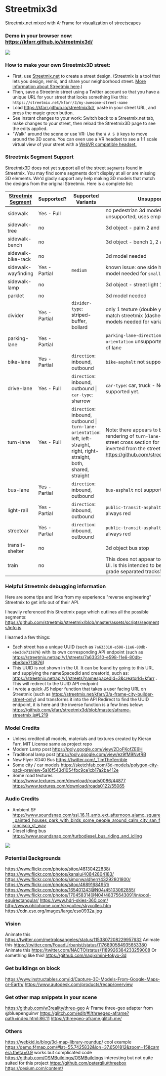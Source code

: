 
# Streetmix3d
Streetmix.net mixed with A-Frame for visualization of streetscapes

### Demo in your browser now: https://kfarr.github.io/streetmix3d/

<img src="https://raw.githubusercontent.com/kfarr/streetmix3d/master/assets/streetmix3d.gif" />

### How to make your own Streetmix3D street:
* First, use <a href="https://streetmix.net">Streetmix.net</a> to create a street design. (Streetmix is a tool that lets you design, remix, and share your neighborhood street. <a href="https://github.com/streetmix/streetmix/blob/master/README.md#about">More information about Streetmix here</a>.)
* Then, save a Streetmix street using a Twitter account so that you have a unique URL for your street that looks something like this: `https://streetmix.net/kfarr/3/my-awesome-street-name`
* Load https://kfarr.github.io/streetmix3d/, paste in your street URL, and press the magic green button.
* See instant changes to your work: Switch back to a Streetmix.net tab, make changes to your street, then reload the Streetmix3D page to see the edits applied.
* "Walk" around the scene or use VR: Use the <code>W A S D</code> keys to move around the 3D scene. You can even use a VR headset to see a 1:1 scale virtual view of your street with a <a href="https://webvr.rocks">WebVR compatible headset.</a>

### Streetmix Segment Support

Streetmix3D does not yet support all of the street `segments` found in Streetmix. You may find some segments don't display at all or are missing 3D elements. We'd gladly support any help making 3D models that match the designs from the original Streetmix. Here is a complete list:

| [Streetmix Segment](https://github.com/streetmix/streetmix/blob/master/assets/scripts/segments/README.md)              | Supported? | Supported Variants  | Unsupported Variants |
| ---------------------------- | --------- | ------ | ----- |
| sidewalk            | Yes - Full        |        | no pedestrian 3d models, density levels unsupported, uses empty sidewalk for all variants |
| sidewalk-tree       | no        |   | 3d object - palm 2 and 3   |
| sidewalk-bench      | no        |      | 3d object - bench 1, 2 and 3|
| sidewalk-bike-rack  | no        |     | 3d model needed |
| sidewalk-wayfinding | Yes - Partial        | `medium` | known issue: one side has mirror texture, 3d model needed for `small` and `large` variants     |
| sidewalk-lamp       | no        | | 3d object - street light 1 and 2     |
| parklet             | no        | | 3d model needed     |
| divider             | Yes - Partial   | `divider-type`: striped-buffer, bollard | only 1 texture (double yellow lines) does not match streetmix (dashed white lines), some 3d models needed for variants       |
| parking-lane        | Yes - Partial  |       | `parking-lane-direction` and `parking-lane-orientation` unsupported - "ticks" on both sides of lane |
| bike-lane           | Yes - Partial  | `direction`: inbound, outbound | `bike-asphalt` not supported, only green color   |
| drive-lane          | Yes - Full      | `direction`: inbound, outbound \| `car-type`: sharrow | `car-type`: car, truck - No 3D car or truck models supported yet.        |
| turn-lane           | Yes - Full        | `direction`: inbound, outbound \| `turn-lane-orientation`: left, left-straight, right, right-straight, both, shared, straight       | Note: there appears to be a bug with Streetmix.net rendering of `turn-lane-orientation` variant in street cross section for `inbound` - it appears to be inverted from the street's json database value. https://github.com/streetmix/streetmix/issues/683 |
| bus-lane            | Yes - Partial        | `direction`: inbound, outbound       | `bus-asphalt` not supported default always red |
| light-rail          | Yes - Partial        | `direction`: inbound, outbound       | `public-transit-asphalt` not supported default always red |
| streetcar           | Yes - Partial        | `direction`: inbound, outbound       | `public-transit-asphalt` not supported default always red |
| transit-shelter     | no        | | 3d object bus stop     |
| train               | no        |        |  This does not appear to be enabled in Streetmix UI. Is this intended to be mixed mode or unpaved grade separated tracks? |

### Helpful Streetmix debugging information

Here are some tips and links from my experience "reverse engineering" Streetmix to get info out of their API.

I heavily referenced this Streetmix page which outlines all the possible segments:
https://github.com/streetmix/streetmix/blob/master/assets/scripts/segments/info.js

I learned a few things:
* Each street has a unique UUID (such as `7a633310-e598-11e6-80db-ebe3de713876`) with its own corresponding API endpoint (such as https://streetmix.net/api/v1/streets/7a633310-e598-11e6-80db-ebe3de713876)
* This UUID is not shown in the UI. It can be found by going to this URL and supplying the nameSpacedId and creatorId, such as: https://streetmix.net/api/v1/streets?namespacedId=3&creatorId=kfarr . This will redirect to the UUID API endpoint
* I wrote a quick JS helper function that takes a user facing URL on Streetmix (such as https://streetmix.net/kfarr/3/a-frame-city-builder-street-only) and transforms it into the API Redirect to find the UUID endpoint, it is here and the inverse function is a few lines below: https://github.com/kfarr/streetmix3d/blob/master/aframe-streetmix.js#L219

### Model Credits
* Unless credited all models, materials and textures created by Kieran Farr, MIT License same as project repo
* Modern Lamp post https://poly.google.com/view/2DoFKofZE6H
* Traditional lamp post https://poly.google.com/view/ez9fM9NvtRB
* New Flyer XD40 Bus https://twitter.com/_TimTheTerrible
* Some city / car models https://sketchfab.com/3d-models/polygon-city-pack-preview-5a16f543d1054fbc9ce1cb17a2ba412e
* Some road textures https://www.textures.com/download/roads0086/44877 https://www.textures.com/download/roads0122/55065

### Audio Credits
* Ambient SF https://www.soundsnap.com/ssl_16_11_amb_ext_afternoon_alamo_square_painted_houses_park_with_birds_some_people_around_calm_city_san_francisco_st_wav
* Diesel idling bus https://www.soundsnap.com/turbodiesel_bus_riding_and_idling

<img src="https://raw.githubusercontent.com/kfarr/streetmix3d/master/assets/streetmix3d-banner.jpg" />

### Potential Backgrounds
https://www.flickr.com/photos/sitoo/48130422838/
https://www.flickr.com/photos/kanalu/40842804183/
https://www.flickr.com/photos/simonwaldherr/43292801800/
https://www.flickr.com/photos/sitoo/46891684951/
https://www.flickr.com/photos/165401243@N04/45103062855/
https://www.flickr.com/photos/170458314@N04/48375643091/in/pool-equirectangular/
https://www.hdri-skies-360.com/
http://www.philohome.com/skycollec/skycollec.htm
https://cdn.eso.org/images/large/eso0932a.jpg

### Vision
Animate this https://twitter.com/metrolosangeles/status/1153807208229957632
Animate this https://twitter.com/FouadUrbanist/status/1176890584935653380
Animate this https://twitter.com/NACTO/status/1189926384233259008
Or something like this! https://github.com/nagix/mini-tokyo-3d

### Get buildings on block
https://www.instructables.com/id/Capture-3D-Models-From-Google-Maps-or-Earth/
https://www.autodesk.com/products/recap/overview

### Get other map snippets in your scene
https://github.com/w3reality/three-geo
A-Frame three-geo adapter from @bluepenguinvr https://glitch.com/edit/#!/threegeo-aframe?path=index.html:86:11
https://threegeo-aframe.glitch.me/

### Others
https://webkid.io/blog/3d-map-library-roundup/
cool example https://demo.f4map.com/#lat=55.7425832&lon=37.6501812&zoom=15&camera.theta=0.9
works but complicated code https://github.com/OSMBuildings/OSMBuildings
interesting but not quite suited for this project https://github.com/peterqliu/threebox
https://cesium.com/content/
